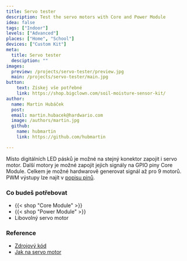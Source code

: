```yaml
---
title: Servo tester
description: Test the servo motors with Core and Power Module
idea: false
tags: ["Indoor"]
levels: ["Advanced"]
places: ["Home", "School"]
devices: ["Custom Kit"]
meta:
  title: Servo tester
  desciption: ""
images:
  preview: /projects/servo-tester/preview.jpg
  main: /projects/servo-tester/main.jpg
button:
    text: Získej vše potřebné
    link: https://shop.bigclown.com/soil-moisture-sensor-kit/
author:
  name: Martin Hubáček
  post:
  email: martin.hubacek@hardwario.com
  image: /authors/martin.jpg
  github:
    name: hubmartin
    link: https://github.com/hubmartin

---
```


Místo digitálních LED pásků je možné na stejný konektor zapojit i servo motor. Další motory je možné zapojit jejich signály na GPIO piny Core Module. Celkem je možné hardwarově generovat signál až pro 9 motorů. PWM výstupy lze najít v [popisu pinů](/doc/hardware/header-pinout/).

### Co budeš potřebovat

* {{< shop "Core Module" >}}
* {{< shop "Power Module" >}}
* Libovolný servo motor


### Reference

* [Zdrojový kód](https://github.com/blavka/bcf-test-servo)
* [Jak na servo motor](https://www.bigclown.com/doc/firmware/how-to-servo-motor/)
